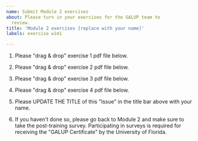 ```yaml
---
name: Submit Module 2 exercises
about: Please turn in your exercises for the GALUP team to
  review.
title: 'Module 2 exercises [replace with your name]'
labels: exercise w1m1

---
```


1. Please "drag & drop" exercise 1 pdf file below.

2. Please "drag & drop" exercise 2 pdf file below.

3. Please "drag & drop" exercise 3 pdf file below.

4. Please "drag & drop" exercise 4 pdf file below.

5. Please UPDATE THE TITLE of this "Issue" in the title bar above with your name.

6. If you haven't done so, please go back to Module 2 and make sure to take the post-training survey. Participating in surveys is required for receiving the "GALUP Certificate" by the University of Florida.
